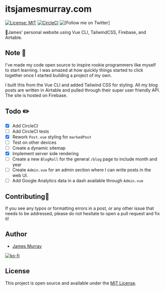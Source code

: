 # itsjamesmurray.com
[![License: MIT](https://img.shields.io/badge/License-MIT-blue.svg)](https://opensource.org/licenses/MIT) [![CircleCI](https://circleci.com/gh/ItsJamesMurray/blog.svg?style=shield)](https://circleci.com/gh/ItsJamesMurray/blog) ![[Follow me on Twitter]](https://img.shields.io/twitter/follow/itsjamesmurray)

👋James' personal website using Vue CLI, TailwindCSS, Firebase, and Airtable.

## Note 📓
I've made my code open source to inspire rookie programmers like myself to start learning.  I was amazed at how quickly things started to click together once I started building a project of my own.

I built this from the Vue CLI and added Tailwind CSS for styling.  All my blog posts are written in Airtable and pulled through their super user friendly API.  The site is hosted on Firebase.

## Todo ✏️
- [x] Add CircleCI
- [ ] Add CircleCI tests
- [x] Rework `Post.vue` styling for `markedPost`
- [ ] Test on other devices
- [ ] Create a dynamic sitemap
- [x] Implement server side rendering
- [ ] Create a new `BlogRoll` for the general `/blog` page to include month and year
- [ ] Create `Admin.vue` for an admin section where I can write posts in the web UI.
- [ ] Add Google Analytics data in a dash available through `Admin.vue`

## Contributing🤝
If you see any typos or formatting errors in a post, or any other issue that needs to be addressed, please do not hesitate to open a pull request and fix it!

## Author
- [James Murray](https://www.itsjamesmurray.com)

[![ko-fi](https://www.ko-fi.com/img/githubbutton_sm.svg)](https://ko-fi.com/F1F812F2A)


## License

This project is open source and available under the [MIT License](LICENSE).
